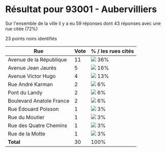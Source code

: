# Résultat pour 93001 - Aubervilliers

Sur l'ensemble de la ville il y a eu 59 réponses dont 43 réponses avec une rue citée (72%)

23 points noirs identifiés

| Rue | Vote | % / les rues cités|
|-----|------|-------------------|
| Avenue de la République | 11 | <img src="../../img/bar_36.gif" />&nbsp;36%|
| Avenue Jean Jaurès | 5 | <img src="../../img/bar_16.gif" />&nbsp;16%|
| Avenue Victor Hugo | 4 | <img src="../../img/bar_13.gif" />&nbsp;13%|
| Rue André Karman | 2 | <img src="../../img/bar_6.gif" />&nbsp;6%|
| Pont du Landy | 2 | <img src="../../img/bar_6.gif" />&nbsp;6%|
| Boulevard Anatole France | 2 | <img src="../../img/bar_6.gif" />&nbsp;6%|
| Rue Édouard Poisson | 1 | <img src="../../img/bar_3.gif" />&nbsp;3%|
| Rue du Moutier | 1 | <img src="../../img/bar_3.gif" />&nbsp;3%|
| Rue des Quatre Chemins | 1 | <img src="../../img/bar_3.gif" />&nbsp;3%|
| Rue de la Motte | 1 | <img src="../../img/bar_3.gif" />&nbsp;3%|
| **Total** | 30 | 100%|
